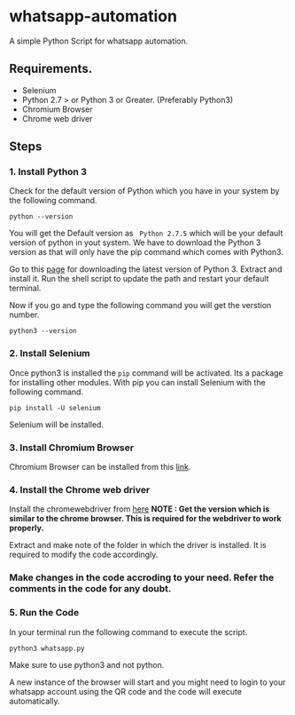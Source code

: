 # whatsapp-automation
A simple Python Script for whatsapp automation.

## Requirements.
- Selenium
- Python 2.7 > or Python 3 or Greater. (Preferably Python3)
- Chromium Browser
- Chrome web driver

## Steps
### 1. Install Python 3
Check for the default version of Python which you have in your system by the following command.

 `python --version`
 
 You will get the Default version as ` Python 2.7.5` which will be your default version of python in yout system.
 We have to download the Python 3 version as that will only have the pip command which comes with Python3.
 
 Go to this [page](https://www.python.org/downloads/) for downloading the latest version of Python 3.
 Extract and install it. Run the shell script to update the path and restart your default terminal.
 
 Now if you go and type the following command you will get the verstion number.
 
 `python3 --version`
 
 ### 2. Install Selenium
 Once python3 is installed the `pip` command will be activated. Its a package for installing other modules.
 With pip you can install Selenium with the following command.
 
 `pip install -U selenium`
 
 Selenium will be installed.
 
 ### 3. Install Chromium Browser
 
Chromium Browser can be installed from this [link](https://chromium.woolyss.com/download/en/).

### 4. Install the Chrome web driver

Install the chromewebdriver from [here](https://sites.google.com/a/chromium.org/chromedriver/downloads)
**NOTE : Get the version which is similar to the chrome browser. This is required for the webdriver to work properly.**

Extract and make note of the folder in which the driver is installed. It is required to modify the code accordingly.



### Make changes in the code accroding to your need. Refer the comments in the code for any doubt.


### 5. Run the Code

In your terminal run the following command to execute the script.

`python3 whatsapp.py` 

Make sure to use python3 and not python.

A new instance of the browser will start and you might need to login to your whatsapp account using the QR code and the code will execute automatically.
